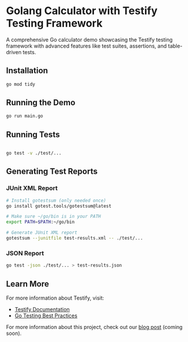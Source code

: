 # Golang Calculator with Testify Testing Framework

A comprehensive Go calculator demo showcasing the Testify testing framework with advanced features like test suites, assertions, and table-driven tests.

## Installation

```bash
go mod tidy
```

## Running the Demo

```bash
go run main.go
```

## Running Tests

```bash

go test -v ./test/...
```

## Generating Test Reports

### JUnit XML Report

```bash
# Install gotestsum (only needed once)
go install gotest.tools/gotestsum@latest

# Make sure ~/go/bin is in your PATH
export PATH=$PATH:~/go/bin

# Generate JUnit XML report
gotestsum --junitfile test-results.xml -- ./test/...
```

### JSON Report

```bash
go test -json ./test/... > test-results.json
```

## Learn More

For more information about Testify, visit:

- [Testify Documentation](https://github.com/stretchr/testify)
- [Go Testing Best Practices](https://golang.org/pkg/testing/)

For more information about this project, check out our [blog post](https://example.com/blog-post) (coming soon).
